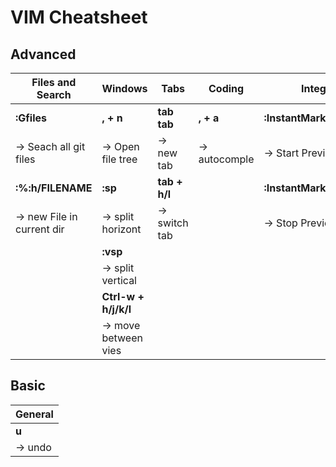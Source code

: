 # VIM Cheatsheet

## Advanced

| Files and Search           | Windows               | Tabs          | Coding        | Integration                 | 
| -------------------------- | --------------------- | ------------- | ------------- | --------------------------- |
| **:Gfiles**                | **, + n**             | **tab tab**   | **, + a**     | **:InstantMarkdownPreview** |
| -> Seach all git files     | -> Open file tree     | -> new tab    | -> autocomple | -> Start Preview            |
| **:%:h/FILENAME**          | **:sp**               | **tab + h/l** |               | **:InstantMarkdownStop**    |
| -> new File in current dir | -> split horizont     | -> switch tab |               | -> Stop Preview             |
|                            | **:vsp**              |               |               ||
|                            | -> split vertical     |               |               |
|                            | **Ctrl-w + h/j/k/l**  |               |               |
|                            | -> move between vies  |               |               |

## Basic

| General |
| ------- |
| **u**   |
| -> undo ||



